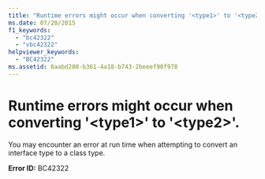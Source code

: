 ```yaml
---
title: "Runtime errors might occur when converting '<type1>' to '<type2>'."
ms.date: 07/20/2015
f1_keywords:
  - "bc42322"
  - "vbc42322"
helpviewer_keywords:
  - "BC42322"
ms.assetid: 6aabd280-b361-4a18-b743-2beeef90f978
---
```

# Runtime errors might occur when converting '\<type1>' to '\<type2>'.

You may encounter an error at run time when attempting to convert an interface type to a class type.

**Error ID:** BC42322
